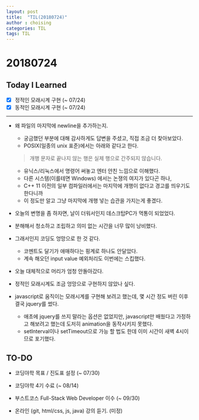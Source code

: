 ```yaml
---
layout: post
title:  "TIL(20180724)"
author : choising
categories: TIL
tags: TIL
---
```

# 20180724
## Today I Learned
* [x] 정적인 모래시계 구현 (~ 07/24)
* [x] 동적인 모래시계 구현 (~ 07/24)  

***

- 왜 파일의 마지막에 newline을 추가하는지.
    - 궁금했던 부분에 대해 감사하게도 답변을 주셨고, 직접 조금 더 찾아보았다.
    - POSIX(일종의 unix 표준)에서는 아래와 같다고 한다.
    > 개행 문자로 끝나지 않는 행은 실제 행으로 간주되지 않습니다. 

    - 유닉스/리눅스에서 명령어 써놓고 엔터 안친 느낌으로 이해했다.
    - 다른 시스템(이를테면 Windows) 에서는 논쟁의 여지가 있다곤 하나,
    - C++ 11 이전의 일부 컴파일러에서는 마지막에 개행이 없다고 경고를 띄우기도 한다니까
    - 이 정도만 알고 그냥 마지막에 개행 넣는 습관을 가지는게 좋겠다.

- 오늘의 변명을 좀 하자면, 날이 더워서인지 데스크탑PC가 먹통이 되었었다.
- 분해해서 청소하고 조립하고 의미 없는 시간을 너무 많이 낭비했다.
- 그래서인지 코딩도 엉망으로 한 것 같다.
    - 코멘트도 달기가 애매하다는 핑계로 하나도 안달았다.
    - 계속 해오던 input value 예외처리도 이번에는 스킵했다.    

- 오늘 대체적으로 머리가 엄청 안돌아갔다.
- 정적인 모래시계도 조금 엉망으로 구현하지 않았나 싶다.
- javascript로 움직이는 모래시계를 구현해 보려고 했는데, 몇 시간 정도 버린 이후 결국 jquery를 썼다.
    - 애초에 jquery를 쓰지 말라는 옵션은 없었지만, javascript만 배웠다고 가정하고 해보려고 했는데 도저히 animation을 동작시키지 못했다.
    - setInterval이나 setTimeout으로 가능 할 법도 한데 이미 시간이 새벽 4시이므로 포기했다.

## TO-DO
- 코딩야학 목표 / 진도표 설정 (~ 07/30)
- 코딩야학 4기 수료 (~ 08/14)

- 부스트코스 Full-Stack Web Developer 이수 (~ 09/30)

- 온라인 (git, html/css, js, java) 강의 듣기. (미정)

